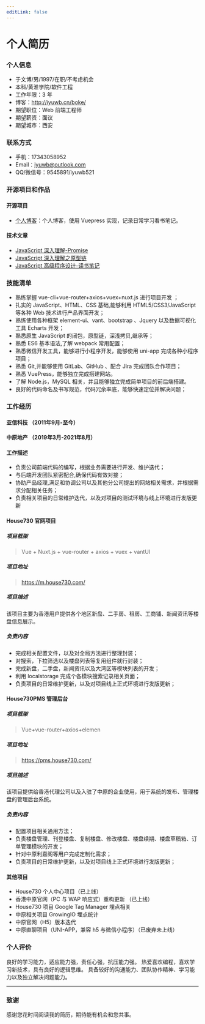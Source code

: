 ```yaml
---
editLink: false
---
```


# 个人简历

### 个人信息

- 于文博/男/1997/在职/不考虑机会
- 本科/黄淮学院/软件工程
- 工作年限：3 年
- 博客：http://iyuwb.cn/boke/
- 期望职位：Web 前端工程师
- 期望薪资：面议
- 期望城市：西安

### 联系方式

- 手机：17343058952
- Email：iyuwb@outlook.com
- QQ/微信号：9545891/iyuwb521

### 开源项目和作品

#### 开源项目

- [个人博客](http://iyuwb.cn/boke/)：个人博客，使用 Vuepress 实现，记录日常学习看书笔记。

#### 技术文章

- [JavaScript 深入理解-Promise](http://iyuwb.cn/boke/JavaScript/JavaScript%E6%B7%B1%E5%85%A5%E7%90%86%E8%A7%A3-Promise.html)
- [JavaScript 深入理解之原型链](http://iyuwb.cn/boke/JavaScript/JavaScript%E6%B7%B1%E5%85%A5%E7%90%86%E8%A7%A3-%E5%8E%9F%E5%9E%8B%E9%93%BE.html#%E6%9E%84%E9%80%A0%E5%87%BD%E6%95%B0%E5%88%9B%E5%BB%BA%E5%AF%B9%E8%B1%A1)
- [JavaScript 高级程序设计-读书笔记](http://iyuwb.cn/boke/%E8%AF%BB%E4%B9%A6%E7%AC%94%E8%AE%B0/%5BJavaScript%E9%AB%98%E7%BA%A7%E7%A8%8B%E5%BA%8F%E8%AE%BE%E8%AE%A1%5D%E8%AF%BB%E4%B9%A6%E7%AC%94%E8%AE%B0.html)

### 技能清单

- 熟练掌握 vue-cli+vue-router+axios+vuex+nuxt.js 进⾏项⽬开发 ；
- 扎实的 JavaScript、HTML、CSS 基础,能够利⽤ HTML5/CSS3/JavaScript 等各种 Web 技术进⾏产品界⾯开发；
- 熟练使⽤各种框架 element-ui、vant、bootstrap 、Jquery 以及数据可视化⼯具 Echarts 开发；
- 熟悉原⽣ JavaScript 的闭包，原型链，深浅拷⻉,继承等；
- 熟悉 ES6 基本语法,了解 webpack 常⽤配置；
- 熟悉微信开发⼯具，能够进⾏⼩程序开发，能够使用 uni-app 完成各种小程序项目；
- 熟悉 Git,并能够使⽤ GitLab、GitHub 、配合 Jira 完成团队合作项⽬；
- 熟悉 VuePress，能够独立完成搭建网站。
- 了解 Node.js，MySQL 相关，并且能够独立完成简单项目的前后端搭建。
- 良好的代码命名及书写规范，代码冗余率底，能够快速定位并解决问题；

### 工作经历

#### 亚信科技 （2011年9月-至今）
#### 中原地产 （2019年3月-2021年8月）

#### 工作描述

- 负责公司前端代码的编写，根据业务需要进行开发、维护迭代； 
- 与后端开发团队紧密配合,确保代码有效对接；
- 协助产品经理,满⾜和协调公司以及其他分公司提出的⽹站相关需求，并根据需求分配相关任务；
- 负责相关项⽬的⽇常维护迭代，以及对项⽬的测试环境与线上环境进⾏发版更新


#### House730 官网项目

##### 项目框架

> Vue + Nuxt.js + vue-router + axios + vuex + vantUI

##### 项目地址

> https://m.house730.com/

##### 项目描述

该项目主要为香港用户提供各个地区新盘、二手房、租房、工商铺、新闻资讯等楼盘信息展示。

##### 负责内容

- 完成相关配置⽂件，以及对全局⽅法进⾏整理封装；
- 对搜索，下拉筛选以及楼盘列表等复⽤组件就⾏封装；
- 完成新盘，⼆⼿盘，新闻资讯以及⼤湾区等模块列表的开发；
- 利⽤ localstorage 完成个各模块搜索记录相关⻚⾯；
- 负责项⽬的⽇常维护更新，以及对项⽬线上正式环境进⾏发版更新；

#### House730PMS 管理后台

##### 项目框架

> Vue+vue-router+axios+elemen

##### 项目地址

> https://pms.house730.com/

##### 项目描述

该项⽬提供给⾹港代理公司以及⼊驻了中原的企业使⽤，⽤于系统的发布、管理楼盘的管理后台系统。

##### 负责内容

- 配置项目相关通⽤⽅法；
- 负责楼盘管理、刊登楼盘、复制楼盘、修改楼盘、楼盘续期、楼盘草稿箱、订单管理模块的开发；
- 针对中原利嘉阁等⽤户完成定制化需求；
- 负责项⽬的⽇常维护更新，以及对项⽬线上正式环境进⾏发版更新；

#### 其他项目

- House730 个人中心项目（已上线）
- ⾹港中原官⽹（PC 与 WAP 响应式）重构更新 （已上线）
- House730 项⽬ Google Tag Manager 埋点相关
- 中原相关项⽬ GrowingIO 埋点统计
- 中原官⽹（H5）版本迭代
- 中原直聊项⽬（UNI-APP，兼容 h5 与微信小程序）（已废弃未上线）

### 个人评价

良好的学习能力，适应能力强，责任心强，抗压能力强。
热爱喜欢编程，喜欢学习新技术，具有良好的逻辑思维。
具备较好的沟通能力、团队协作精神、学习能力以及独立解决问题能力。

---

### 致谢

感谢您花时间阅读我的简历，期待能有机会和您共事。
